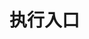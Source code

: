 <!--
 * @Description: 
 * @Author: neozhang
 * @Date: 2022-06-06 22:43:35
 * @LastEditors: neozhang
 * @LastEditTime: 2022-06-06 22:43:39
-->
# 执行入口  